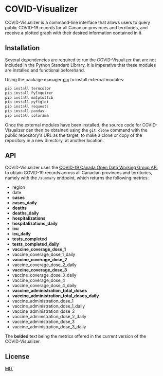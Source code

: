 # COVID-Visualizer

COVID-Visualizer is a command-line interface that allows users to query public COVID-19 records for all Canadian provinces and territories, and receive a plotted graph with their desired information contained in it.

## Installation

Several dependencies are required to run the COVID-Visualizer that are not included in the Python Standard Library. It is imperative that these modules are installed and functional beforehand.

Using the package manager [pip](https://pip.pypa.io/en/stable/) to install external modules:
```bash
pip install termcolor
pip install PyInquirer
pip install matplotlib
pip install pyfiglet
pip install requests
pip install pandas
pip install colorama
```
Once the external modules have been installed, the source code for COVID-Visualizer can then be obtained using the `git clone` command with the public repository's URL as the target, to make a clone or copy of the repository in a new directory, at another location.

## API

COVID-Visualizer uses the [COVID-19 Canada Open Data Working Group API](https://api.opencovid.ca/) to obtain COVID-19 records across all Canadian provinces and territories, namely with the `/summary` endpoint, which returns the following metrics:

- region
- date
- **cases**
- **cases_daily**
- **deaths**
- **deaths_daily**
- **hospitalizations**
- **hospitalizations_daily**
- **icu**
- **icu_daily**
- **tests_completed**
- **tests_completed_daily**
- **vaccine_coverage_dose_1**
- vaccine_coverage_dose_1_daily
- **vaccine_coverage_dose_2**
- vaccine_coverage_dose_2_daily
- **vaccine_coverage_dose_3**
- vaccine_coverage_dose_3_daily
- vaccine_coverage_dose_4
- vaccine_coverage_dose_4_daily
- **vaccine_administration_total_doses**
- **vaccine_administration_total_doses_daily**
- vaccine_administration_dose_1
- vaccine_administration_dose_1_daily
- vaccine_administration_dose_2
- vaccine_administration_dose_2_daily
- vaccine_administration_dose_3
- vaccine_administration_dose_3_daily

The **bolded** text being the metrics offered in the current version of the COVID-Visualizer.

## License
[MIT](https://choosealicense.com/licenses/mit/)
